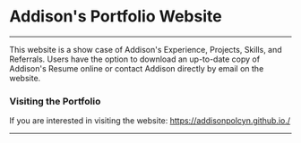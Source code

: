 # Addison's Portfolio Website
___
This website is a show case of Addison's Experience, Projects, Skills, and Referrals. Users have the option to download an up-to-date copy of Addison's Resume online or contact Addison directly by email on the website. 

### Visiting the Portfolio
If you are interested in visiting the website: https://addisonpolcyn.github.io./

---
